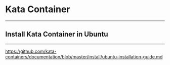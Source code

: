 # Kata Container
---

## Install Kata Container in Ubuntu
---

https://github.com/kata-containers/documentation/blob/master/install/ubuntu-installation-guide.md
